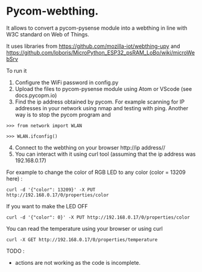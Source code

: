 # Pycom-webthing. 

It allows to convert a pycom-pysense module into a webthing in line with W3C 
standard on Web of Things. 

It uses libraries from 
https://github.com/mozilla-iot/webthing-upy
and
https://github.com/loboris/MicroPython_ESP32_psRAM_LoBo/wiki/microWebSrv

To run it

1. Configure the WiFi password in config.py
2. Upload the files to pycom-pysense module using Atom or VScode (see docs.pycopm.io)
3. Find the ip address obtained by pycom. For example scanning for IP addresses in your network using nmap and testing with ping. Another way is to stop the pycom program and 

`>>> from network import WLAN`

`>>> WLAN.ifconfig()`

4. Connect to the webthing on your browser http://ip address//
5. You can interact with it using curl tool (assuming that the ip address was 192.168.0.17)

For example to change the color of RGB LED to any color (color = 13209 here) :

`curl -d '{"color": 13209}' -X PUT http://192.168.0.17/0/properties/color`

If you want to make the LED OFF

`curl -d '{"color": 0}' -X PUT http://192.168.0.17/0/properties/color`

You can read the temperature using your browser or using curl

`curl -X GET http://192.168.0.17/0/properties/temperature`

TODO :
 - actions are not working as the code is incomplete.
